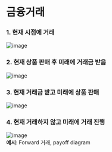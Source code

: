 # 금융거래
### 1. 현재 시점에 거래
![image](https://github.com/juho-creator/Investing/assets/72856990/b38511ea-6db0-4ea9-bf6e-c1f574be1a8d)


### 2. 현재 상품 판매 후 미래에 거래금 받음
![image](https://github.com/juho-creator/Investing/assets/72856990/4eefa32a-2ce3-4323-911d-ef083b287a21)


### 3. 현재 거래금 받고 미래에 상품 판매
![image](https://github.com/juho-creator/Investing/assets/72856990/25fc011c-d62e-468a-bbdf-7768248e8bf8)


### 4. 현재 거래하지 않고 미래에 거래 진행
![image](https://github.com/juho-creator/Investing/assets/72856990/463c0859-c609-48d5-b8d7-494b904dfff3)
</br> **예시**: Forward 거래, payoff diagram


